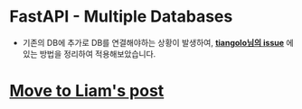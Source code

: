 # FastAPI - Multiple Databases
- 기존의 DB에 추가로 DB를 연결해야하는 상황이 발생하여, **[tiangolo님의 issue](https://github.com/tiangolo/fastapi/issues/2592)** 에 있는 방법을 정리하여 적용해보았습니다.

# [Move to Liam's post](https://liamkwo.github.io/fastapi-multipledb/)
